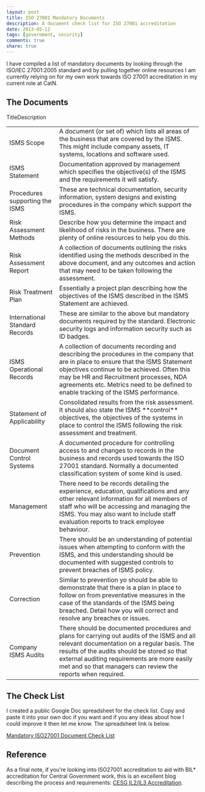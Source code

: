 ```yaml
---
layout: post
title: ISO 27001 Mandatory Documents
description: A document check list for ISO 27001 accreditation
date: 2013-05-12
tags: [government, security]
comments: true
share: true
---
```


I have compiled a list of mandatory documents by looking through the ISO/IEC 27001:2005 standard and by pulling together online resources I am currently relying on for my own work towards ISO 27001 accreditation in my current role at CatN.

## The Documents
<table border="0" ><tr >TitleDescription</tr><tr >
<td >ISMS Scope
</td>
<td >A document (or set of) which lists all areas of the business that are covered by the ISMS. This might include company assets, IT systems, locations and software used.
</td></tr><tr >
<td >ISMS Statement
</td>
<td >Documentation approved by management which specifies the objective(s) of the ISMS and the requirements it will satisfy.
</td></tr><tr >
<td >Procedures supporting the ISMS
</td>
<td >These are technical documentation, security information, system designs and existing procedures in the company which support the ISMS.
</td></tr><tr >
<td >Risk Assessment Methods
</td>
<td >Describe how you determine the impact and likelihood of risks in the business. There are plenty of online resources to help you do this.
</td></tr><tr >
<td >Risk Assessment Report
</td>
<td >A collection of documents outlining the risks identified using the methods described in the above document, and any outcomes and action that may need to be taken following the assessment.
</td></tr><tr >
<td >Risk Treatment Plan
</td>
<td >Essentially a project plan describing how the objectives of the ISMS described in the ISMS Statement are achieved.
</td></tr><tr >
<td >International Standard Records
</td>
<td >These are similar to the above but mandatory documents required by the standard. Electronic security logs and information security such as ID badges.
</td></tr><tr >
<td >ISMS Operational Records
</td>
<td >A collection of documents recording and describing the procedures in the company that are in place to ensure that the ISMS Statement objectives continue to be achieved. Often this may be HR and Recruitment processes, NDA agreements etc. Metrics need to be defined to enable tracking of the ISMS performance.
</td></tr><tr >
<td >Statement of Applicability
</td>
<td >Consolidated results from the risk assessment. It should also state the ISMS **control** objectives, the objectives of the systems in place to control the ISMS following the risk assessment and treatment.
</td></tr><tr >
<td >Document Control Systems
</td>
<td >A documented procedure for controlling access to and changes to records in the business and records used towards the ISO 27001 standard. Normally a documented classification system of some kind is used.
</td></tr><tr >
<td >Management
</td>
<td >There need to be records detailing the experience, education, qualifications and any other relevant information for all members of staff who will be accessing and managing the ISMS. You may also want to include staff evaluation reports to track employee behaviour.
</td></tr><tr >
<td >Prevention
</td>
<td >There should be an understanding of potential issues when attempting to conform with the ISMS, and this understanding should be documented with suggested controls to prevent breaches of ISMS policy.
</td></tr><tr >
<td >Correction
</td>
<td >Similar to prevention yo should be able to demonstrate that there is a plan in place to follow on from preventative measures in the case of the standards of the ISMS being breached. Detail how you will correct and resolve any breaches or issues.
</td></tr><tr >
<td >Company ISMS Audits
</td>
<td >There should be documented procedures and plans for carrying out audits of the ISMS and all relevant documentation on a regular basis. The results of the audits should be stored so that external auditing requirements are more easily met and so that managers can review the reports when required.
</td></tr></table>  

## The Check List
I created a public Google Doc spreadsheet for the check list. Copy and paste it into your own doc if you want and if you any ideas about how I could improve it then let me know. The spreadsheet link is below.

[Mandatory ISO27001 Document Check List](https://docs.google.com/spreadsheet/ccc?key=0ArwzjAXHegz7dDdoU1lGdXVJZzhvQjBjVlp0dDY1RUE)

## Reference
As a final note, if you’re looking into ISO27001 accreditation to aid with BIL* accreditation for Central Government work, this is an excellent blog describing the process and requirements: [CESG IL2/IL3 Accreditation](http://interweave-consulting.blogspot.co.uk/2010/10/cesg-il2il3-accreditation-224-334.html).
